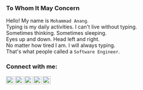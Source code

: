 ### To Whom It May Concern

Hello! My name is `Mohammad Anang`.  
Typing is my daily activities. I can't live without typing.  
Sometimes thinking. Sometimes sleeping.  
Eyes up and down. Head left and right.  
No matter how tired I am. I will always typing.  
That's what people called a `Software Engineer`.  

### Connect with me:

<!-- [<img align="left" style="color: #fff;" alt="Apollo16 Team" width="22px" src="https://raw.githubusercontent.com/iconic/open-iconic/master/svg/globe.svg" />][website] -->
[<img align="left" style="color: #fff;" alt="Mohammad Anang | YouTube" width="22px" src="https://cdn.jsdelivr.net/npm/simple-icons@v3/icons/youtube.svg" />][youtube]
[<img align="left" style="color: #fff;" alt="Mohammad Anang | LinkedIn" width="22px" src="https://cdn.jsdelivr.net/npm/simple-icons@v3/icons/linkedin.svg" />][linkedin]
[<img align="left" style="color: #fff;" alt="Mohammad Anang | Instagram" width="22px" src="https://cdn.jsdelivr.net/npm/simple-icons@v3/icons/instagram.svg" />][instagram]
[<img align="left" style="color: #fff;" alt="Mohammad Anang's DEV Profile" width="22px" src="https://d2fltix0v2e0sb.cloudfront.net/dev-badge.svg" />][dev]
[<img align="left" style="color: #fff;" alt="Mohammad Anang | Twitter" width="22px" src="https://cdn.jsdelivr.net/npm/simple-icons@v3/icons/twitter.svg" />][twitter]

<br />

[website]: https://home.apollo16team.com/
[blog]: http://apollo16team.com/
[twitter]: https://twitter.com/anangm182
[youtube]: https://www.youtube.com/channel/UCKJx6n1PIpMrjx0zYQhDYRQ
[instagram]: https://instagram.com/anangm182
[linkedin]: https://www.linkedin.com/in/anangm182/
[dev]: https://dev.to/mohammadanang/
